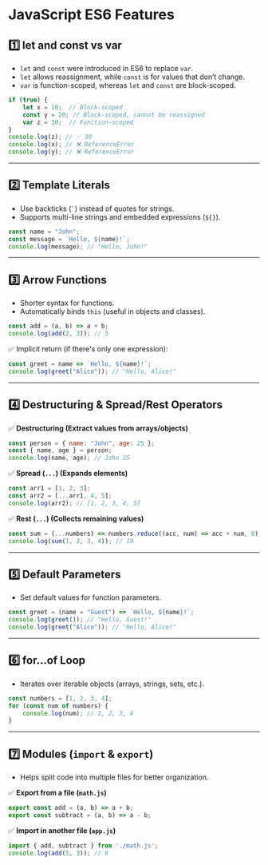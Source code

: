 # JavaScript ES6 Features

## 1️⃣ let and const vs var

- `let` and `const` were introduced in ES6 to replace `var`.
- `let` allows reassignment, while `const` is for values that don’t change.
- `var` is function-scoped, whereas `let` and `const` are block-scoped.

```js
if (true) {
    let x = 10;  // Block-scoped
    const y = 20; // Block-scoped, cannot be reassigned
    var z = 30;  // Function-scoped
}
console.log(z); // ✅ 30
console.log(x); // ❌ ReferenceError
console.log(y); // ❌ ReferenceError
```

---

## 2️⃣ Template Literals

- Use backticks (`` ` ``) instead of quotes for strings.
- Supports multi-line strings and embedded expressions (`${}`).

```js
const name = "John";
const message = `Hello, ${name}!`;
console.log(message); // "Hello, John!"
```

---

## 3️⃣ Arrow Functions

- Shorter syntax for functions.
- Automatically binds `this` (useful in objects and classes).

```js
const add = (a, b) => a + b;
console.log(add(2, 3)); // 5
```

✅ Implicit return (if there's only one expression):

```js
const greet = name => `Hello, ${name}!`;
console.log(greet("Alice")); // "Hello, Alice!"
```

---

## 4️⃣ Destructuring & Spread/Rest Operators

✅ **Destructuring (Extract values from arrays/objects)**

```js
const person = { name: "John", age: 25 };
const { name, age } = person;
console.log(name, age); // John 25
```

✅ **Spread (`...`) (Expands elements)**

```js
const arr1 = [1, 2, 3];
const arr2 = [...arr1, 4, 5];  
console.log(arr2); // [1, 2, 3, 4, 5]
```

✅ **Rest (`...`) (Collects remaining values)**

```js
const sum = (...numbers) => numbers.reduce((acc, num) => acc + num, 0);
console.log(sum(1, 2, 3, 4)); // 10
```

---

## 5️⃣ Default Parameters

- Set default values for function parameters.

```js
const greet = (name = "Guest") => `Hello, ${name}!`;
console.log(greet()); // "Hello, Guest!"
console.log(greet("Alice")); // "Hello, Alice!"
```

---

## 6️⃣ for...of Loop

- Iterates over iterable objects (arrays, strings, sets, etc.).

```js
const numbers = [1, 2, 3, 4];
for (const num of numbers) {
    console.log(num); // 1, 2, 3, 4
}
```

---

## 7️⃣ Modules (`import` & `export`)

- Helps split code into multiple files for better organization.

✅ **Export from a file (`math.js`)**

```js
export const add = (a, b) => a + b;
export const subtract = (a, b) => a - b;
```

✅ **Import in another file (`app.js`)**

```js
import { add, subtract } from './math.js';
console.log(add(5, 3)); // 8

